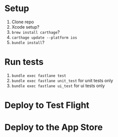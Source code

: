 # Setup
1. Clone repo
1. Xcode setup?
1. `brew install carthage`?
1. `carthage update --platform ios`
1. `bundle install`?

# Run tests
1. `bundle exec fastlane test`
1. `bundle exec fastlane unit_test` for unit tests only
1. `bundle exec fastlane ui_test` for ui tests only

# Deploy to Test Flight

# Deploy to the App Store
